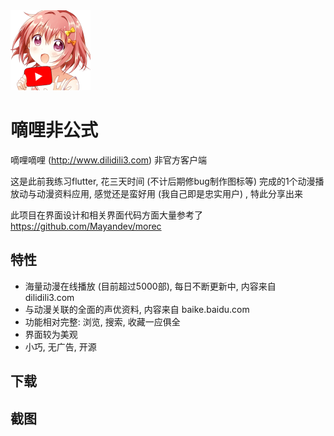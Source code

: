 <img src="https://github.com/re-esper/flutter_douga/blob/master/assets/icon.png" width="128" height="128">

# 嘀哩非公式
嘀哩嘀哩 (http://www.dilidili3.com) 非官方客户端

这是此前我练习flutter, 花三天时间 (不计后期修bug制作图标等) 完成的1个动漫播放动与动漫资料应用, 感觉还是蛮好用 (我自己即是忠实用户) , 特此分享出来

此项目在界面设计和相关界面代码方面大量参考了 https://github.com/Mayandev/morec

## 特性
- 海量动漫在线播放 (目前超过5000部), 每日不断更新中, 内容来自 dilidili3.com
- 与动漫关联的全面的声优资料, 内容来自 baike.baidu.com
- 功能相对完整: 浏览, 搜索, 收藏一应俱全
- 界面较为美观
- 小巧, 无广告, 开源

## 下载

## 截图




